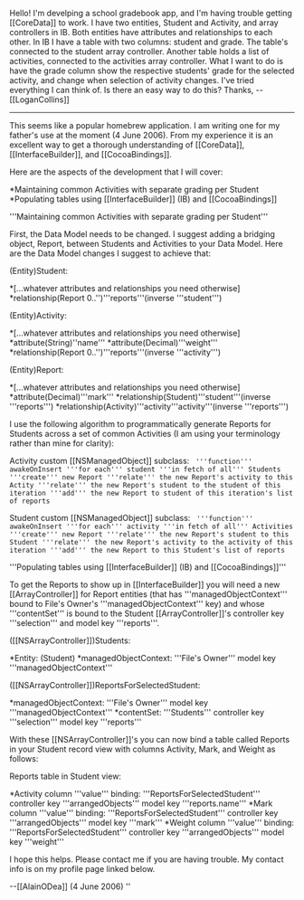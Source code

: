 

Hello! I'm develping a school gradebook app, and I'm having trouble getting [[CoreData]] to work. I have two entities, Student and Activity, and array controllers in IB. Both entities have attributes and relationships to each other. In IB I have a table with two columns: student and grade. The table's connected to the student array controller. Another table holds a list of activities, connected to the activities array controller. What I want to do is have the grade column show the respective students' grade for the selected activity, and change when selection of activity changes. I've tried everything I can think of. Is there an easy way to do this? Thanks, --[[LoganCollins]]

----
This seems like a popular homebrew application. I am writing one for my father's use at the moment (4 June 2006). From my experience it is an excellent way to get a thorough understanding of [[CoreData]], [[InterfaceBuilder]], and [[CocoaBindings]].

Here are the aspects of the development that I will cover:

*Maintaining common Activities with separate grading per Student
*Populating tables using [[InterfaceBuilder]] (IB) and [[CocoaBindings]]


'''Maintaining common Activities with separate grading per Student'''

First, the Data Model needs to be changed. I suggest adding a bridging object, Report, between Students and Activities to your Data Model. Here are the Data Model changes I suggest to achieve that:

(Entity)Student:

*[...whatever attributes and relationships you need otherwise]
*relationship(Report 0..'')'''reports'''(inverse '''student''')


(Entity)Activity:

*[...whatever attributes and relationships you need otherwise]
*attribute(String)''name'''
*attribute(Decimal)'''weight'''
*relationship(Report 0..'')'''reports'''(inverse '''activity''')


(Entity)Report:

*[...whatever attributes and relationships you need otherwise]
*attribute(Decimal)'''mark'''
*relationship(Student)'''student'''(inverse '''reports''')
*relationship(Activity)'''activity'''activity'''(inverse '''reports''')


I use the following algorithm to programmatically generate Reports for Students across a set of common Activities (I am using your terminology rather than mine for clarity):

Activity custom [[NSManagedObject]] subclass:
<code>
'''function''' awakeOnInsert
    '''for each''' student '''in fetch of all''' Students
        '''create''' new Report
        '''relate''' the new Report's activity to this Actity
        '''relate''' the new Report's student to the student of this iteration
        '''add''' the new Report to student of this iteration's list of reports
</code>

Student custom [[NSManagedObject]] subclass:
<code>
'''function''' awakeOnInsert
    '''for each''' activity '''in fetch of all''' Activities
        '''create''' new Report
        '''relate''' the new Report's student to this Student
        '''relate''' the new Report's activity to the activity of this iteration
        '''add''' the new Report to this Student's list of reports
</code>

'''Populating tables using [[InterfaceBuilder]] (IB) and [[CocoaBindings]]'''

To get the Reports to show up in [[InterfaceBuilder]] you will need a new [[ArrayController]] for Report entities (that has '''managedObjectContext''' bound to File's Owner's '''managedObjectContext''' key) and whose '''contentSet''' is bound to the Student [[ArrayController]]'s controller key '''selection''' and model key '''reports'''.

([[NSArrayController]])Students:

*Entity: (Student)
*managedObjectContext: '''File's Owner''' model key '''managedObjectContext'''


([[NSArrayController]])R<nowiki/>eportsForSelectedStudent:

*managedObjectContext: '''File's Owner''' model key '''managedObjectContext'''
*contentSet: '''Students''' controller key '''selection''' model key '''reports'''


With these [[NSArrayController]]'s you can now bind a table called Reports in your Student record view with columns Activity, Mark, and Weight as follows:

Reports table in Student view:

*Activity column '''value''' binding: '''R<nowiki/>eportsForSelectedStudent''' controller key '''arrangedObjects''' model key '''reports.name'''
*Mark column '''value''' binding: '''R<nowiki/>eportsForSelectedStudent''' controller key '''arrangedObjects''' model key '''mark'''
*Weight column '''value''' binding: '''R<nowiki/>eportsForSelectedStudent''' controller key '''arrangedObjects''' model key '''weight'''


I hope this helps. Please contact me if you are having trouble. My contact info is on my profile page linked below.

--[[AlainODea]] (4 June 2006)
''